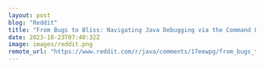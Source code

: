 ```yaml
---
layout: post
blog: "Reddit"
title: "From Bugs to Bliss: Navigating Java Debugging via the Command Line with JDB"
date: 2023-10-23T07:40:32Z
image: images/reddit.png
remote_url: "https://www.reddit.com/r/java/comments/17eewpg/from_bugs_to_bliss_navigating_java_debugging_via/"
---
```

